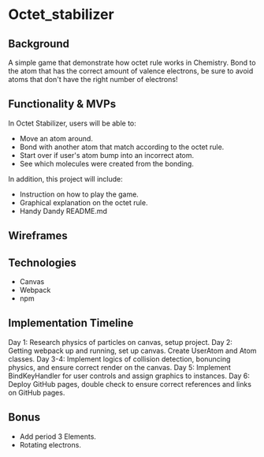 # Octet_stabilizer

## Background
A simple game that demonstrate how octet rule works in Chemistry. Bond to the atom that has the correct amount of valence electrons, be sure to avoid atoms that don't have the right number of electrons!

## Functionality & MVPs
In Octet Stabilizer, users will be able to:
- Move an atom around.
- Bond with another atom that match according to the octet rule.
- Start over if user's atom bump into an incorrect atom.
- See which molecules were created from the bonding.

In addition, this project will include:
- Instruction on how to play the game.
- Graphical explanation on the octet rule.
- Handy Dandy README.md

## Wireframes

## Technologies
- Canvas
- Webpack
- npm

## Implementation Timeline
Day 1: Research physics of particles on canvas, setup project.
Day 2: Getting webpack up and running, set up canvas. Create UserAtom and Atom classes.
Day 3-4: Implement logics of collision detection, bonuncing physics, and ensure correct render on the canvas.
Day 5: Implement BindKeyHandler for user controls and assign graphics to instances.
Day 6: Deploy GitHub pages, double check to ensure correct references and links on GitHub pages.

## Bonus
- Add period 3 Elements.
- Rotating electrons.